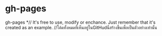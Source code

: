 # gh-pages
gh-pages
*// It's free to use, modify or enchance. Just 
remember that it's created as an example.
//โค้ดทั้งหมดที่เห็นอยู่ในGitHudนี่สร้างขึ้นเพื่อเป็นตัวอย่างเท่านั้น
